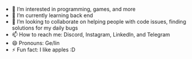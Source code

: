 - 👀 I’m interested in programming, games, and more
- 🌱 I’m currently learning back end
- 💞️ I’m looking to collaborate on helping people with code issues, finding solutions for my daily bugs
- 📫 How to reach me: Discord, Instagram, LinkedIn, and Telegram
- 😄 Pronouns: Ge/lin
- ⚡ Fun fact: I like apples :D

<!---
Gelinkk/Gelinkk is a ✨ special ✨ repository because its `README.md` (this file) appears on your GitHub profile.
You can click the Preview link to take a look at your changes.
--->
